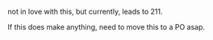 not in love with this, but currently, leads to 211. 

If this does make anything, need to move this to a PO asap.